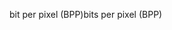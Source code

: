 <span data-ttu-id="400f5-101">bit per pixel (BPP)</span><span class="sxs-lookup"><span data-stu-id="400f5-101">bits per pixel (BPP)</span></span>